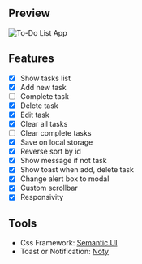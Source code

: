 ## Preview
![To-Do List App](https://i.ibb.co/h73STxF/screencapture-localhost-5500-2020-11-29-22-11-39.png)
## Features
- [x] Show tasks list
- [x] Add new task
- [ ] Complete task
- [x] Delete task
- [x] Edit task
- [x] Clear all tasks
- [ ] Clear complete tasks
- [x] Save on local storage
- [x] Reverse sort by id
- [x] Show message if not task
- [x] Show toast when add, delete task
- [x] Change alert box to modal
- [x] Custom scrollbar
- [x] Responsivity
## Tools
- Css Framework: [Semantic UI](https://semantic-ui.com)
- Toast or Notification: [Noty](https://ned.im/noty)
